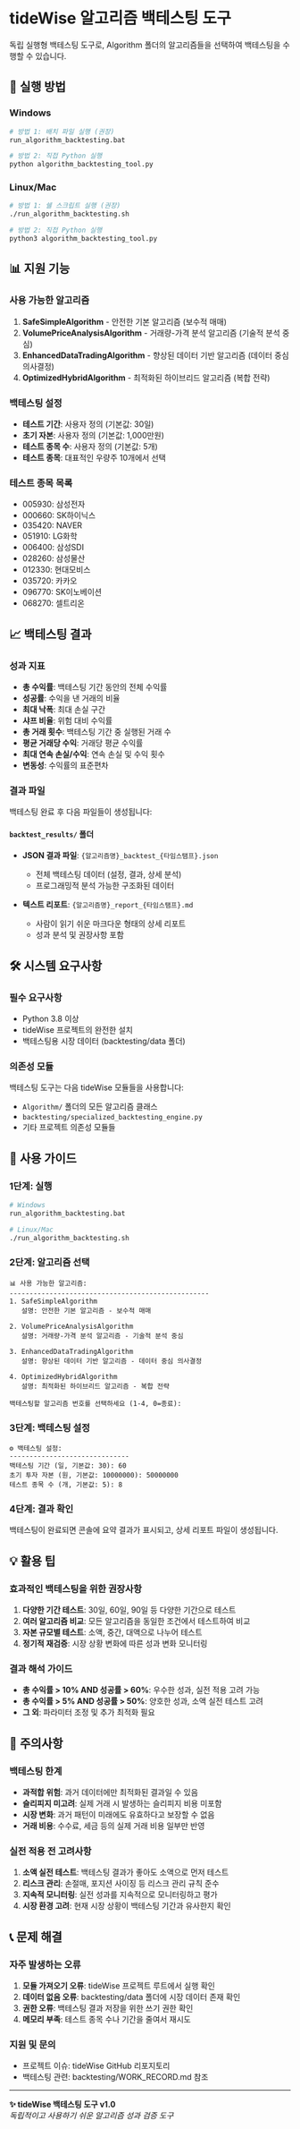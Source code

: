 # tideWise 알고리즘 백테스팅 도구

독립 실행형 백테스팅 도구로, Algorithm 폴더의 알고리즘들을 선택하여 백테스팅을 수행할 수 있습니다.

## 🚀 실행 방법

### Windows
```bash
# 방법 1: 배치 파일 실행 (권장)
run_algorithm_backtesting.bat

# 방법 2: 직접 Python 실행
python algorithm_backtesting_tool.py
```

### Linux/Mac
```bash
# 방법 1: 쉘 스크립트 실행 (권장)
./run_algorithm_backtesting.sh

# 방법 2: 직접 Python 실행
python3 algorithm_backtesting_tool.py
```

## 📊 지원 기능

### 사용 가능한 알고리즘
1. **SafeSimpleAlgorithm** - 안전한 기본 알고리즘 (보수적 매매)
2. **VolumePriceAnalysisAlgorithm** - 거래량-가격 분석 알고리즘 (기술적 분석 중심)  
3. **EnhancedDataTradingAlgorithm** - 향상된 데이터 기반 알고리즘 (데이터 중심 의사결정)
4. **OptimizedHybridAlgorithm** - 최적화된 하이브리드 알고리즘 (복합 전략)

### 백테스팅 설정
- **테스트 기간**: 사용자 정의 (기본값: 30일)
- **초기 자본**: 사용자 정의 (기본값: 1,000만원)
- **테스트 종목 수**: 사용자 정의 (기본값: 5개)
- **테스트 종목**: 대표적인 우량주 10개에서 선택

### 테스트 종목 목록
- 005930: 삼성전자
- 000660: SK하이닉스
- 035420: NAVER
- 051910: LG화학
- 006400: 삼성SDI
- 028260: 삼성물산
- 012330: 현대모비스
- 035720: 카카오
- 096770: SK이노베이션
- 068270: 셀트리온

## 📈 백테스팅 결과

### 성과 지표
- **총 수익률**: 백테스팅 기간 동안의 전체 수익률
- **성공률**: 수익을 낸 거래의 비율
- **최대 낙폭**: 최대 손실 구간
- **샤프 비율**: 위험 대비 수익률
- **총 거래 횟수**: 백테스팅 기간 중 실행된 거래 수
- **평균 거래당 수익**: 거래당 평균 수익률
- **최대 연속 손실/수익**: 연속 손실 및 수익 횟수
- **변동성**: 수익률의 표준편차

### 결과 파일
백테스팅 완료 후 다음 파일들이 생성됩니다:

#### `backtest_results/` 폴더
- **JSON 결과 파일**: `{알고리즘명}_backtest_{타임스탬프}.json`
  - 전체 백테스팅 데이터 (설정, 결과, 상세 분석)
  - 프로그래밍적 분석 가능한 구조화된 데이터

- **텍스트 리포트**: `{알고리즘명}_report_{타임스탬프}.md`  
  - 사람이 읽기 쉬운 마크다운 형태의 상세 리포트
  - 성과 분석 및 권장사항 포함

## 🛠️ 시스템 요구사항

### 필수 요구사항
- Python 3.8 이상
- tideWise 프로젝트의 완전한 설치
- 백테스팅용 시장 데이터 (backtesting/data 폴더)

### 의존성 모듈
백테스팅 도구는 다음 tideWise 모듈들을 사용합니다:
- `Algorithm/` 폴더의 모든 알고리즘 클래스
- `backtesting/specialized_backtesting_engine.py`
- 기타 프로젝트 의존성 모듈들

## 🔧 사용 가이드

### 1단계: 실행
```bash
# Windows
run_algorithm_backtesting.bat

# Linux/Mac  
./run_algorithm_backtesting.sh
```

### 2단계: 알고리즘 선택
```
📊 사용 가능한 알고리즘:
--------------------------------------------------
1. SafeSimpleAlgorithm
   설명: 안전한 기본 알고리즘 - 보수적 매매

2. VolumePriceAnalysisAlgorithm
   설명: 거래량-가격 분석 알고리즘 - 기술적 분석 중심

3. EnhancedDataTradingAlgorithm
   설명: 향상된 데이터 기반 알고리즘 - 데이터 중심 의사결정

4. OptimizedHybridAlgorithm
   설명: 최적화된 하이브리드 알고리즘 - 복합 전략

백테스팅할 알고리즘 번호를 선택하세요 (1-4, 0=종료):
```

### 3단계: 백테스팅 설정
```
⚙️ 백테스팅 설정:
------------------------------
백테스팅 기간 (일, 기본값: 30): 60
초기 투자 자본 (원, 기본값: 10000000): 50000000  
테스트 종목 수 (개, 기본값: 5): 8
```

### 4단계: 결과 확인
백테스팅이 완료되면 콘솔에 요약 결과가 표시되고, 상세 리포트 파일이 생성됩니다.

## 💡 활용 팁

### 효과적인 백테스팅을 위한 권장사항
1. **다양한 기간 테스트**: 30일, 60일, 90일 등 다양한 기간으로 테스트
2. **여러 알고리즘 비교**: 모든 알고리즘을 동일한 조건에서 테스트하여 비교
3. **자본 규모별 테스트**: 소액, 중간, 대액으로 나누어 테스트
4. **정기적 재검증**: 시장 상황 변화에 따른 성과 변화 모니터링

### 결과 해석 가이드
- **총 수익률 > 10% AND 성공률 > 60%**: 우수한 성과, 실전 적용 고려 가능
- **총 수익률 > 5% AND 성공률 > 50%**: 양호한 성과, 소액 실전 테스트 고려
- **그 외**: 파라미터 조정 및 추가 최적화 필요

## 🚨 주의사항

### 백테스팅 한계
- **과적합 위험**: 과거 데이터에만 최적화된 결과일 수 있음
- **슬리피지 미고려**: 실제 거래 시 발생하는 슬리피지 비용 미포함
- **시장 변화**: 과거 패턴이 미래에도 유효하다고 보장할 수 없음
- **거래 비용**: 수수료, 세금 등의 실제 거래 비용 일부만 반영

### 실전 적용 전 고려사항
1. **소액 실전 테스트**: 백테스팅 결과가 좋아도 소액으로 먼저 테스트
2. **리스크 관리**: 손절매, 포지션 사이징 등 리스크 관리 규칙 준수
3. **지속적 모니터링**: 실전 성과를 지속적으로 모니터링하고 평가
4. **시장 환경 고려**: 현재 시장 상황이 백테스팅 기간과 유사한지 확인

## 📞 문제 해결

### 자주 발생하는 오류
1. **모듈 가져오기 오류**: tideWise 프로젝트 루트에서 실행 확인
2. **데이터 없음 오류**: backtesting/data 폴더에 시장 데이터 존재 확인
3. **권한 오류**: 백테스팅 결과 저장을 위한 쓰기 권한 확인
4. **메모리 부족**: 테스트 종목 수나 기간을 줄여서 재시도

### 지원 및 문의
- 프로젝트 이슈: tideWise GitHub 리포지토리
- 백테스팅 관련: backtesting/WORK_RECORD.md 참조

---

**✨ tideWise 백테스팅 도구 v1.0**  
*독립적이고 사용하기 쉬운 알고리즘 성과 검증 도구*